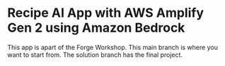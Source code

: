 # Recipe AI App with AWS Amplify Gen 2 using Amazon Bedrock

This app is apart of the Forge Workshop. This main branch is where you want to start from. The solution branch has the final project.
